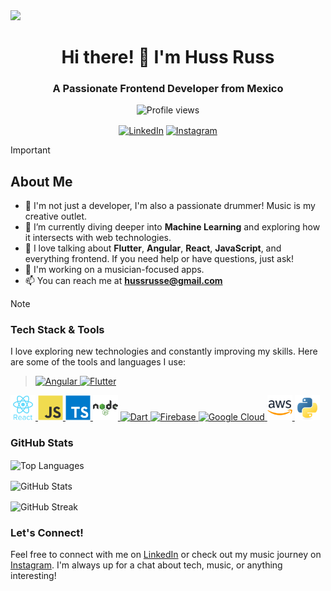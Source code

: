 <!--horizontal divider(gradiant)-->
<img src="https://user-images.githubusercontent.com/73097560/115834477-dbab4500-a447-11eb-908a-139a6edaec5c.gif">
<h1 align="center">Hi there! 👋 I'm Huss Russ</h1>
<h3 align="center">A Passionate Frontend Developer from Mexico</h3>

<p align="center"> <img src="https://komarev.com/ghpvc/?username=hussruss&label=Profile%20views&color=0e75b6&style=flat" alt="Profile views" /> </p>

<p align="center">
  <a href="https://linkedin.com/in/hussrusse" target="blank"><img align="center" src="https://img.shields.io/badge/LinkedIn-0e76a8?style=for-the-badge&logo=linkedin&logoColor=white" alt="LinkedIn" /></a>
  <a href="https://instagram.com/hussrussdrums" target="blank"><img align="center" src="https://img.shields.io/badge/Instagram-E4405F?style=for-the-badge&logo=instagram&logoColor=white" alt="Instagram" /></a>
</p>

> [!IMPORTANT]
> ## About Me
> - 🎸 I'm not just a developer, I'm also a passionate drummer! Music is my creative outlet.
> - 🌱 I’m currently diving deeper into **Machine Learning** and exploring how it intersects with web technologies.
> - 💬 I love talking about **Flutter**, **Angular**, **React**, **JavaScript**, and everything frontend. If you need help or have questions, just ask!
> - 🚀 I'm working on a musician-focused apps.
> - 📫 You can reach me at **hussrusse@gmail.com**
> 

>[!NOTE]
> ### Tech Stack & Tools
> I love exploring new technologies and constantly improving my skills. Here are some of the tools and languages I use:

> <p align="left">
>  <a href="https://angular.io" target="_blank" rel="noreferrer"> <img src="https://angular.io/assets/images/logos/angular/angular.svg" alt="Angular" width="40" height="40"/> </a>
>  <a href="https://flutter.dev" target="_blank" rel="noreferrer"> <img src="https://www.vectorlogo.zone/logos/flutterio/flutterio-icon.svg" alt="Flutter" width="40" height="40"/> </a>
  <a href="https://reactjs.org/" target="_blank" rel="noreferrer"> <img src="https://raw.githubusercontent.com/devicons/devicon/master/icons/react/react-original-wordmark.svg" alt="React" width="40" height="40"/> </a>
  <a href="https://developer.mozilla.org/en-US/docs/Web/JavaScript" target="_blank" rel="noreferrer"> <img src="https://raw.githubusercontent.com/devicons/devicon/master/icons/javascript/javascript-original.svg" alt="JavaScript" width="40" height="40"/> </a>
  <a href="https://www.typescriptlang.org/" target="_blank" rel="noreferrer"> <img src="https://raw.githubusercontent.com/devicons/devicon/master/icons/typescript/typescript-original.svg" alt="TypeScript" width="40" height="40"/> </a>
  <a href="https://nodejs.org" target="_blank" rel="noreferrer"> <img src="https://raw.githubusercontent.com/devicons/devicon/master/icons/nodejs/nodejs-original-wordmark.svg" alt="Node.js" width="40" height="40"/> </a>
  <a href="https://dart.dev" target="_blank" rel="noreferrer"> <img src="https://www.vectorlogo.zone/logos/dartlang/dartlang-icon.svg" alt="Dart" width="40" height="40"/> </a>
  <a href="https://firebase.google.com/" target="_blank" rel="noreferrer"> <img src="https://www.vectorlogo.zone/logos/firebase/firebase-icon.svg" alt="Firebase" width="40" height="40"/> </a>
  <a href="https://cloud.google.com" target="_blank" rel="noreferrer"> <img src="https://www.vectorlogo.zone/logos/google_cloud/google_cloud-icon.svg" alt="Google Cloud" width="40" height="40"/> </a>
  <a href="https://aws.amazon.com" target="_blank" rel="noreferrer"> <img src="https://raw.githubusercontent.com/devicons/devicon/master/icons/amazonwebservices/amazonwebservices-original-wordmark.svg" alt="AWS" width="40" height="40"/> </a>
  <a href="https://www.python.org" target="_blank" rel="noreferrer"> <img src="https://raw.githubusercontent.com/devicons/devicon/master/icons/python/python-original.svg" alt="Python" width="40" height="40"/> </a>
</p>

### GitHub Stats
<p><img align="center" src="https://github-readme-stats.vercel.app/api/top-langs?username=hussruss&show_icons=true&locale=en&layout=compact" alt="Top Languages" /></p>
<p><img align="center" src="https://github-readme-stats.vercel.app/api?username=hussruss&show_icons=true&locale=en" alt="GitHub Stats" /></p>
<p><img align="center" src="https://github-readme-streak-stats.herokuapp.com/?user=hussruss&" alt="GitHub Streak" /></p>

### Let's Connect!
Feel free to connect with me on [LinkedIn](https://linkedin.com/in/hussrusse) or check out my music journey on [Instagram](https://instagram.com/hussrussdrums). I'm always up for a chat about tech, music, or anything interesting!